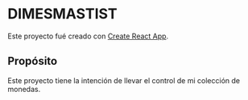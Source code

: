 # DIMESMASTIST

Este proyecto fué creado con [Create React App](https://github.com/facebook/create-react-app).

## Propósito

Este proyecto tiene la intención de llevar el control de mi colección de monedas.

